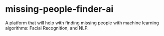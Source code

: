 # missing-people-finder-ai
A platform that will help with finding missing people with machine learning algorithms: Facial Recognition, and NLP.
